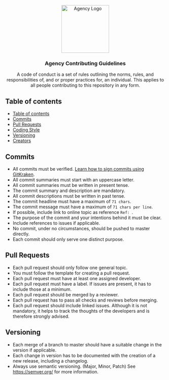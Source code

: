 <p align="center">
  <a href="https://www.inspiremedia.at/" target="_blank" rel="noopener noreferrer">
    <img src="https://www.aichnerc.at/img/logo/logo_web.png" alt="Agency Logo" height="150">
  </a>
</p>

<h3 align="center">Agency Contributing Guidelines</h3>

<p align="center">
  A code of conduct is a set of rules outlining the norms, rules, and responsibilities of, 
  and or proper practices for, an individual. This applies to all people contributing to this repository in any form.
</p>

## Table of contents

- [Table of contents](#table-of-contents)
- [Commits](#commits)
- [Pull Requests](#pull-requests)
- [Coding Style](#coding-style)
- [Versioning](#versioning)
- [Creators](#creators)

## [](#commits)Commits

- All commits must be verified. [Learn how to sign commits using GitKraken](https://support.gitkraken.com/git-workflows-and-extensions/commit-signing-with-gpg/).
- All commit summaries must start with an uppercase letter.
- All commit summaries must be written in present tense.
- The commit summary and description are mandatory.
- All commit descriptions must be written in past tense.
- The commit headline must have a maximum of `71 chars`.
- The commit message must have a maximum of `71 chars per line`.
- If possible, include link to online topic as reference `Ref: `.
- The purpose of the commit and your intentions behind it must be clear.
- Include references to issues if applicable.
- No commit, under no circumstances, should be pushed to master directly.
- Each commit should only serve one distinct purpose.

## [](#pull-requests)Pull Requests

- Each pull request should only follow one general topic.
- You must follow the template for creating a pull request.
- Each pull request must have at least one assigned developer.
- Each pull request must have a label. If issues are present, it has to include those at a minimum.
- Each pull request should be merged by a reviewer.
- Each pull request has to pass all checks and reviews before merging.
- Each pull request should include linked issues. Although it is not mandatory, it helps to track the thoughts of the developers and is therefore strongly advised.

## [](#versioning)Versioning

- Each merge of a branch to master should have a suitable change in the version if applicable.
- Each change in version has to be documented with the creation of a new release, including a changelog.
- Always use semantic versioning. (Major, Minor, Patch) See <https://semver.org/> for more information.
